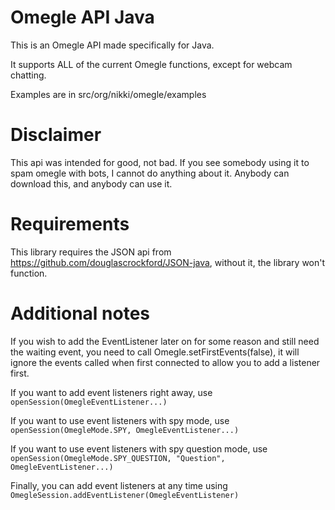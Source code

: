 # Omegle API Java

This is an Omegle API made specifically for Java.

It supports ALL of the current Omegle functions, except for webcam chatting.

Examples are in src/org/nikki/omegle/examples

# Disclaimer

This api was intended for good, not bad. If you see somebody using it to spam omegle with bots, I cannot do anything about it. Anybody can download this, and anybody can use it.

# Requirements

This library requires the JSON api from https://github.com/douglascrockford/JSON-java, without it, the library won't function.

# Additional notes

If you wish to add the EventListener later on for some reason and still need the waiting event, you need to call Omegle.setFirstEvents(false), it will ignore the events called when first connected to allow you to add a listener first.

If you want to add event listeners right away, use `openSession(OmegleEventListener...)`

If you want to use event listeners with spy mode, use `openSession(OmegleMode.SPY, OmegleEventListener...)`

If you want to use event listeners with spy question mode, use `openSession(OmegleMode.SPY_QUESTION, "Question", OmegleEventListener...)`

Finally, you can add event listeners at any time using `OmegleSession.addEventListener(OmegleEventListener)`